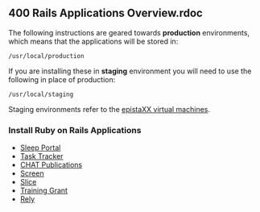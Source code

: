## 400 Rails Applications Overview.rdoc

The following instructions are geared towards **production** environments, which means that the applications will be stored in:

```
/usr/local/production
```

If you are installing these in **staging** environment you will need to use the following in place of production:

```
/usr/local/staging
```

Staging environments refer to the [epistaXX virtual machines](https://github.com/sleepepi/sleepepi/tree/master/rails-applications/200-epistaXX.dipr.partners.org.md).

### Install Ruby on Rails Applications

- [Sleep Portal](https://github.com/sleepepi/sleepepi/tree/master/rails-applications/410-install-sleep-portal.md)
- [Task Tracker](https://github.com/sleepepi/sleepepi/tree/master/rails-applications/420-install-task-tracker.md)
- [CHAT Publications](https://github.com/sleepepi/sleepepi/tree/master/rails-applications/430-install-chat-publications.md)
- [Screen](https://github.com/sleepepi/sleepepi/tree/master/rails-applications/440-install-screen.md)
- [Slice](https://github.com/sleepepi/sleepepi/tree/master/rails-applications/450-install-slice.md)
- [Training Grant](https://github.com/sleepepi/sleepepi/tree/master/rails-applications/460-install-training-grant.md)
- [Rely](https://github.com/sleepepi/sleepepi/tree/master/rails-applications/470-install-rely.md)
